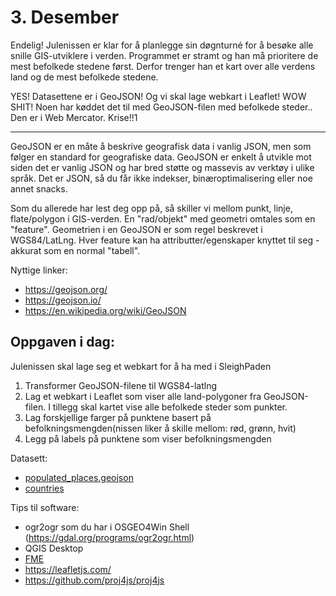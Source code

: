 # 3. Desember
Endelig! Julenissen er klar for å planlegge sin døgnturné for å besøke alle snille GIS-utviklere i verden. Programmet er stramt og han må prioritere de mest befolkede stedene først. Derfor trenger han et kart over alle verdens land og de mest befolkede stedene. 

YES! Datasettene er i GeoJSON! Og vi skal lage webkart i Leaflet! WOW SHIT! Noen har køddet det til med GeoJSON-filen med befolkede steder.. Den er i Web Mercator. Krise!!1

---

GeoJSON er en måte å beskrive geografisk data i vanlig JSON, men som følger en standard for geografiske data. GeoJSON er enkelt å utvikle mot siden det er vanlig JSON og har bred støtte og massevis av verktøy i ulike språk. Det er JSON, så du får ikke indekser, binæroptimalisering eller noe annet snacks. 

Som du allerede har lest deg opp på, så skiller vi mellom punkt, linje, flate/polygon i GIS-verden. En "rad/objekt" med geometri omtales som en "feature". Geometrien i en GeoJSON er som regel beskrevet i WGS84/LatLng. Hver feature kan ha attributter/egenskaper knyttet til seg - akkurat som en normal "tabell". 

Nyttige linker:
* https://geojson.org/
* https://geojson.io/
* https://en.wikipedia.org/wiki/GeoJSON


Oppgaven i dag:
---------------
Julenissen skal lage seg et webkart for å ha med i SleighPaden
1. Transformer GeoJSON-filene til WGS84-latlng
1. Lag et webkart i Leaflet som viser alle land-polygoner fra GeoJSON-filen. I tillegg skal kartet vise alle befolkede steder som punkter. 
1. Lag forskjellige farger på punktene basert på befolkningsmengden(nissen liker å skille mellom: rød, grønn, hvit)
1. Legg på labels på punktene som viser befolkningsmengden

Datasett:
* [populated_places.geojson](./populated_places.geojson)
* [countries](./countries.geojson)



Tips til software:
* ogr2ogr som du har i OSGEO4Win Shell (https://gdal.org/programs/ogr2ogr.html)
* QGIS Desktop
* [FME](mailto://sigbjorn.tillerli.herstad@norkart.no)
* https://leafletjs.com/
* https://github.com/proj4js/proj4js
